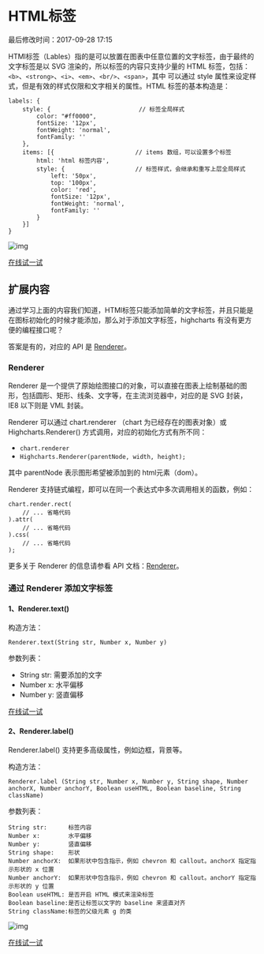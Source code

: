 # HTML标签

最后修改时间：2017-09-28 17:15

HTMl标签（Lables）指的是可以放置在图表中任意位置的文字标签，由于最终的文字标签是以 SVG 渲染的，所以标签的内容只支持少量的 HTML 标签，包括：`<b>`、`<strong>`、`<i>`、`<em>`、`<br/>`、`<span>`，其中 可以通过 style 属性来设定样式，但是有效的样式仅限和文字相关的属性。HTML 标签的基本构造是：

```
labels: {
    style: {                         // 标签全局样式
        color: "#ff0000",
        fontSize: '12px',
        fontWeight: 'normal',
        fontFamily: ''        
    },
    items: [{                       // items 数组，可以设置多个标签
        html: 'html 标签内容',
        style: {                    // 标签样式，会继承和重写上层全局样式
            left: '50px',
            top: '100px',
            color: 'red',
            fontSize: '12px',
            fontWeight: 'normal',
            fontFamily: '' 
        }
    }]
}

```

![img](https://img.hcharts.cn/static/highcharts/images/docs/basic_lables_1.png)

[在线试一试](https://code.hcharts.cn/highcharts/hhhhLQ)

## 扩展内容

通过学习上面的内容我们知道，HTMl标签只能添加简单的文字标签，并且只能是在图标初始化的时候才能添加，那么对于添加文字标签，highcharts 有没有更方便的编程接口呢？

答案是有的，对应的 API 是 [Renderer](http://api.hcharts.cn/highcharts#Renderer)。

### Renderer

Renderer 是一个提供了原始绘图接口的对象，可以直接在图表上绘制基础的图形，包括圆形、矩形、线条、文字等，在主流浏览器中，对应的是 SVG 封装，IE8 以下则是 VML 封装。

Renderer 可以通过 chart.renderer （chart 为已经存在的图表对象）或 Highcharts.Renderer() 方式调用，对应的初始化方式有所不同：

- `chart.renderer`
- `Highcharts.Renderer(parentNode, width, height);`

其中 parentNode 表示图形希望被添加到的 html元素（dom）。

Renderer 支持链式编程，即可以在同一个表达式中多次调用相关的函数，例如：

```
chart.render.rect(
    // ... 省略代码
).attr(
    // ... 省略代码
).css(
    // ... 省略代码
);

```

更多关于 Renderer 的信息请参看 API 文档：[Renderer](http://api.hcharts.cn/highcharts#Renderer)。

### 通过 Renderer 添加文字标签

#### 1、Renderer.text()

构造方法：

```
Renderer.text(String str, Number x, Number y) 

```

参数列表：

- String str: 需要添加的文字
- Number x: 水平偏移
- Number y: 竖直偏移

[在线试一试](https://code.hcharts.cn/hcharts.cn/hhhhoD)

#### 2、Renderer.label()

Renderer.label() 支持更多高级属性，例如边框，背景等。

构造方法：

`Renderer.label (String str, Number x, Number y, String shape, Number anchorX, Number anchorY, Boolean useHTML, Boolean baseline, String className)`

参数列表：

```
String str:      标签内容
Number x:        水平偏移
Number y:        竖直偏移
String shape:    形状
Number anchorX:  如果形状中包含指示，例如 chevron 和 callout。anchorX 指定指示形状的 x 位置
Number anchorY:  如果形状中包含指示，例如 chevron 和 callout。anchorY 指定指示形状的 y 位置
Boolean useHTML: 是否开启 HTML 模式来渲染标签
Boolean baseline:是否让标签以文字的 baseline 来竖直对齐
String className:标签的父级元素 g 的类

```

![img](https://img.hcharts.cn/static/highcharts/images/docs/basic_lables_2.png)

[在线试一试](https://code.hcharts.cn/hcharts.cn/hhhhov)